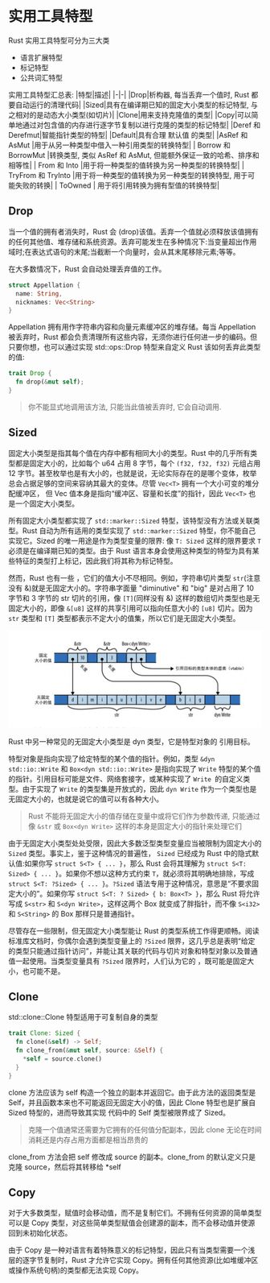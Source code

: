 # 实用工具特型

Rust 实用工具特型可分为三大类

- 语言扩展特型
- 标记特型
- 公共词汇特型

实用工具特型汇总表:
|特型|描述|
|-|-|
|Drop|析构器, 每当丢弃一个值时, Rust 都要自动运行的清理代码|
|Sized|具有在编译期已知的固定大小类型的标记特型, 与之相对的是动态大小类型(如切片)|
|Clone|用来支持克隆值的类型|
|Copy|可以简单地通过对包含值的内存进行逐字节复制以进行克隆的类型的标记特型|
|Deref 和 Derefmut|智能指针类型的特型|
|Default|具有合理 默认值 的类型|
|AsRef 和 AsMut |用于从另一种类型中借入一种引用类型的转换特型|
| Borrow 和 BorrowMut |转换类型, 类似 AsRef 和 AsMut, 但能额外保证一致的哈希、排序和相等性|
| From 和 Into |用于将一种类型的值转换为另一种类型的转换特型|
| TryFrom 和 TryInto |用于将一种类型的值转换为另一种类型的转换特型, 用于可能失败的转换|
| ToOwned | 用于将引用转换为拥有型值的转换特型|

## Drop

当一个值的拥有者消失时，Rust 会 (drop)该值。丢弃一个值就必须释放该值拥有的任何其他值、堆存储和系统资源。丢弃可能发生在多种情况下:当变量超出作用域时;在表达式语句的末尾;当截断一个向量时，会从其末尾移除元素;等等。

在大多数情况下，Rust 会自动处理丢弃值的工作。

```rust
struct Appellation {
  name: String,
  nicknames: Vec<String>
}
```

Appellation 拥有用作字符串内容和向量元素缓冲区的堆存储。每当 Appellation 被丢弃时，Rust 都会负责清理所有这些内容，无须你进行任何进一步的编码。但只要你想，也可以通过实现 std::ops::Drop 特型来自定义 Rust 该如何丢弃此类型的值:

```rust
trait Drop {
  fn drop(&mut self);
}
```

> 你不能显式地调用该方法, 只能当此值被丢弃时, 它会自动调用.

## Sized

固定大小类型是指其每个值在内存中都有相同大小的类型。Rust 中的几乎所有类型都是固定大小的，比如每个 u64 占用 8 字节，每个 `(f32, f32, f32)` 元组占用 12 字节。甚至枚举也是有大小的，也就是说，无论实际存在的是哪个变体，枚举总会占据足够的空间来容纳其最大的变体。尽管 `Vec<T>` 拥有一个大小可变的堆分配缓冲区， 但 Vec 值本身是指向“缓冲区、容量和长度”的指针，因此 `Vec<T>` 也是一个固定大小类型。

所有固定大小类型都实现了 `std::marker::Sized` 特型，该特型没有方法或关联类型。Rust 自动为所有适用的类型实现了 `std::marker::Sized` 特型，你不能自己实现它。Sized 的唯一用途是作为类型变量的限界: 像 `T: Sized` 这样的限界要求 `T` 必须是在编译期已知的类型。由于 Rust 语言本身会使用这种类型的特型为具有某些特征的类型打上标记，因此我们将其称为标记特型。

然而，Rust 也有一些 ，它们的值大小不尽相同。例如，字符串切片类型 `str`(注意没有 &)就是无固定大小的。字符串字面量 "diminutive" 和 "big" 是对占用了 10 字节和 3 字节的 str 切片的引用，像 `[T]`(同样没有 &) 这样的数组切片类型也是无固定大小的，即像 `&[u8]` 这样的共享引用可以指向任意大小的 `[u8]` 切片。因为 `str` 类型和 `[T]` 类型都表示不定大小的值集，所以它们是无固定大小类型。

![](./images/1.png)

Rust 中另一种常见的无固定大小类型是 dyn 类型，它是特型对象的 引用目标。

特型对象是指向实现了给定特型的某个值的指针。例如，类型 `&dyn std::io::Write` 和 `Box<dyn std::io::Write>` 是指向实现了 `Write` 特型的某个值的指针。引用目标可能是文件、网络套接字，或某种实现了 `Write `的自定义类型。由于实现了 `Write` 的类型集是开放式的，因此 `dyn Write` 作为一个类型也是无固定大小的，也就是说它的值可以有各种大小。

> Rust 不能将无固定大小的值存储在变量中或将它们作为参数传递, 只能通过像 `&str` 或 `Box<dyn Write>` 这样的本身是固定大小的指针来处理它们

由于无固定大小类型处处受限，因此大多数泛型类型变量应当被限制为固定大小的 `Sized` 类型。事实上，鉴于这种情况的普遍性， `Sized` 已经成为 Rust 中的隐式默认值:如果你写 `struct S<T> { ... }`，那么 Rust 会将其理解为 `struct S<T: Sized> { ... }`。如果你不想以这种方式约束 `T`，就必须将其明确地排除，写成 `struct S<T: ?Sized> { ... }`。`?Sized` 语法专用于这种情况，意思是“不要求固定大小的”。如果你写 `struct S<T: ? Sized> { b: Box<T> }`，那么 Rust 将允许写成 `S<str>` 和 `S<dyn Write>`，这样这两个 Box 就变成了胖指针，而不像 `S<i32>` 和 `S<String>` 的 Box 那样只是普通指针。

尽管存在一些限制，但无固定大小类型能让 Rust 的类型系统工作得更顺畅。阅读标准库文档时，你偶尔会遇到类型变量上的 `?Sized` 限界，这几乎总是表明“给定的类型只能通过指针访问”，并能让其关联的代码与切片对象和特型对象以及普通值一起使用。当类型变量具有 `?Sized` 限界时，人们认为它的 ，既可能是固定大小，也可能不是。

## Clone

std::clone::Clone 特型适用于可复制自身的类型

```rust
trait Clone: Sized {
  fn clone(&self) -> Self;
  fn clone_from(&mut self, source: &Self) {
    *self = source.clone()
  }
}
```

clone 方法应该为 self 构造一个独立的副本并返回它。由于此方法的返回类型是 Self，并且函数本来也不可能返回无固定大小的值，因此 Clone 特型也是扩展自 Sized 特型的，进而导致其实现 代码中的 Self 类型被限界成了 Sized。

> 克隆一个值通常还需要为它拥有的任何值分配副本，因此 clone 无论在时间消耗还是内存占用方面都是相当昂贵的


clone_from 方法会把 self 修改成 source 的副本。clone_from 的默认定义只是克隆 source，然后将其转移给 *self


## Copy
对于大多数类型，赋值时会移动值，而不是复制它们。不拥有任何资源的简单类型可以是 Copy 类型，对这些简单类型赋值会创建源的副本，而不会移动值并使源回到未初始化状态。

由于 Copy 是一种对语言有着特殊意义的标记特型，因此只有当类型需要一个浅层的逐字节复制时，Rust 才允许它实现 Copy。拥有任何其他资源(比如堆缓冲区或操作系统句柄)的类型都无法实现 Copy。
